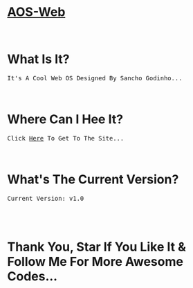 # [AOS-Web](https://sancho1952007.github.io/AOS-Web)

<br>

# What Is It?
<pre>It's A Cool Web OS Designed By Sancho Godinho...</pre>

<br>

# Where Can I Hee It?
<pre>Click <a href='https://sancho1952007.github.io/AOS-Web'>Here</a> To Get To The Site...</pre>

<br>

# What's The Current Version?
<pre>Current Version: v1.0</pre>

<br><br>

# Thank You, Star If You Like It & Follow Me For More Awesome Codes...
